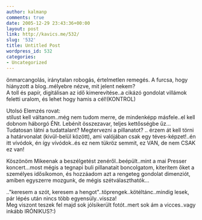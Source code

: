 ```yaml
---
author: kalmanp
comments: true
date: 2005-12-29 23:43:36+00:00
layout: post
link: http://kavics.me/532/
slug: '532'
title: Untitled Post
wordpress_id: 532
categories:
- Uncategorized
---
```


önmarcangolás, iránytalan robogás, értelmetlen remegés. A furcsa, hogy hiányzott a blog..mélyebre nézve, mit jelent nekem?  
A toll és papír, digitálisan az idő kimerevítése..a cikázó gondolat villámok feletti uralom, és lehet hogy hamis a cél!(KONTROL)




Utolsó Elemzés rovat:  
stílust kell váltanom..még nem tudom merre, de mindenképp másfele..el kell dobnom háborgó ÉNt. Lebénít összezavar, teljes kettősségbe űz... Tudatosan látni a tudattalant? Megtervezni a pillanatot? .. érzem át kell törni a határvonalat (kivül-belül között), ami valójában csak egy téves-képzet!..én itt vívódok, én így vívódok..és ez nem tükröz semmit, ez VAN, de nem CSAK ez van!  
  
Köszönöm Mikeenak a beszélgetést zenéről..beépült..mint a mai Presser koncert...most mégis a tegnapi buli pillanatait boncolgatom, kiterítem őket a személyes idősíkomon, és hozzáadom azt a rengeteg gondolat dimenziót, amiben egyszerre mozgunk, de mégis szétválaszthatók...




.."keresem a szót, keresem a hengot"..töprengek..kötéltánc..mindig lesek, pár lépés után nincs több egyensúly..vissza!   
Meg viszont teszek fel majd sok jólsikerült fotót..mert sok ám a vicces..vagy inkább IRÓNIKUS?:)

